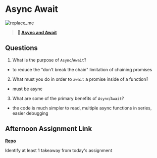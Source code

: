 # Async Await

![replace_me](https://codeworks.blob.core.windows.net/public/assets/img/illustrations/placeholder.svg)

> **📖 [Async and Await](https://codeworksacademy.com/fs-student-guide/resources/wk4/03-Async-Await)**

## Questions

1. What is the purpose of `Async`/`Await`?

- to reduce the "don't break the chain" limitation of chaining promises

2. What must you do in order to  `await` a promise inside of a function?

- must be async

3. What are some of the primary benefits of `Async`/`Await`?

- the code is much simpler to read, multiple async functions in series, easier debugging

## Afternoon Assignment Link

**[Repo](https://github.com/ZachCoop/Pokedex)**

Identify at least 1 takeaway from today's assignment
